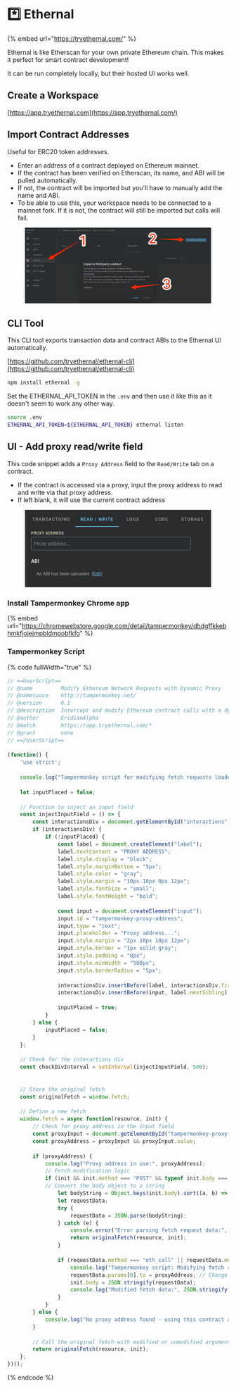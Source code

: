 # \*️⃣ Ethernal

{% embed url="https://tryethernal.com/" %}

Ethernal is like Etherscan for your own private Ethereum chain. This makes it perfect for smart contract development!

It can be run completely locally, but their hosted UI works well.

## Create a Workspace

[https://app.tryethernal.com](https://app.tryethernal.com/)

## Import Contract Addresses

Useful for ERC20 token addresses.

* Enter an address of a contract deployed on Ethereum mainnet.
* If the contract has been verified on Etherscan, its name, and ABI will be pulled automatically.
* If not, the contract will be imported but you'll have to manually add the name and ABI.
* To be able to use this, your workspace needs to be connected to a mainnet fork. If it is not, the contract will still be imported but calls will fail.

<figure><img src="../../.gitbook/assets/image (1).png" alt=""><figcaption></figcaption></figure>

## CLI Tool

This CLI tool exports transaction data and contract ABIs to the Ethernal UI automatically.&#x20;

[https://github.com/tryethernal/ethernal-cli](https://github.com/tryethernal/ethernal-cli)

```bash
npm install ethernal -g
```

Set the ETHERNAL\_API\_TOKEN in the `.env` and then use it like this as it doesn't seem to work any other way.

```bash
source .env
ETHERNAL_API_TOKEN=${ETHERNAL_API_TOKEN} ethernal listen
```

## UI - Add proxy read/write field

This code snippet adds a `Proxy Address` field to the `Read/Write` tab on a contract.

* If the contract is accessed via a proxy, input the proxy address to read and write via that proxy address.
* If left blank, it will use the current contract address

<figure><img src="../../.gitbook/assets/image.png" alt=""><figcaption></figcaption></figure>

### Install Tampermonkey Chrome app

{% embed url="https://chromewebstore.google.com/detail/tampermonkey/dhdgffkkebhmkfjojejmpbldmpobfkfo" %}

### Tampermonkey Script

{% code fullWidth="true" %}
```javascript
// ==UserScript==
// @name         Modify Ethereum Network Requests with Dynamic Proxy
// @namespace    http://tampermonkey.net/
// @version      0.1
// @description  Intercept and modify Ethereum contract calls with a dynamic proxy address
// @author       EridianAlpha
// @match        https://app.tryethernal.com/*
// @grant        none
// ==/UserScript==

(function() {
    'use strict';

    console.log("Tampermonkey script for modifying fetch requests loaded.");

    let inputPlaced = false;

    // Function to inject an input field
    const injectInputField = () => {
        const interactionsDiv = document.getElementById("interactions");
        if (interactionsDiv) {
            if (!inputPlaced) {
                const label = document.createElement("label");
                label.textContent = "PROXY ADDRESS";
                label.style.display = "block";
                label.style.marginBottom = "5px";
                label.style.color = "gray";
                label.style.margin = "10px 10px 0px 12px";
                label.style.fontSize = "small";
                label.style.fontWeight = "bold";

                const input = document.createElement("input");
                input.id = "tampermonkey-proxy-address";
                input.type = "text";
                input.placeholder = "Proxy address...";
                input.style.margin = "2px 10px 10px 12px";
                input.style.border = "1px solid gray";
                input.style.padding = "8px";
                input.style.minWidth = "500px";
                input.style.borderRadius = "5px";

                interactionsDiv.insertBefore(label, interactionsDiv.firstChild);
                interactionsDiv.insertBefore(input, label.nextSibling);

                inputPlaced = true;
            }
        } else {
            inputPlaced = false;
        }
    };

    // Check for the interactions div
    const checkDivInterval = setInterval(injectInputField, 500);


    // Store the original fetch
    const originalFetch = window.fetch;

    // Define a new fetch
    window.fetch = async function(resource, init) {
        // Check for proxy address in the input field
        const proxyInput = document.getElementById("tampermonkey-proxy-address");
        const proxyAddress = proxyInput && proxyInput.value;

        if (proxyAddress) {
            console.log("Proxy address in use:", proxyAddress);
            // Fetch modification logic
            if (init && init.method === "POST" && typeof init.body === "object" && !Array.isArray(init.body) && init.body !== null) {
            // Convert the body object to a string
                let bodyString = Object.keys(init.body).sort((a, b) => a - b).map(key => String.fromCharCode(init.body[key])).join('');
                let requestData;
                try {
                    requestData = JSON.parse(bodyString);
                } catch (e) {
                    console.error("Error parsing fetch request data:", e);
                    return originalFetch(resource, init);
                }

                if (requestData.method === "eth_call" || requestData.method === "eth_sendTransaction") {
                    console.log("Tampermonkey script: Modifying fetch request data.");
                    requestData.params[0].to = proxyAddress; // Change to your proxy address
                    init.body = JSON.stringify(requestData);
                    console.log("Modified fetch data:", JSON.stringify(requestData));
                }
            }
        } else {
            console.log("No proxy address found - using this contract address");
        }

        // Call the original fetch with modified or unmodified arguments
        return originalFetch(resource, init);
    };
})();
```
{% endcode %}
